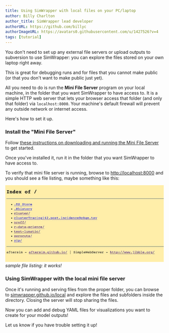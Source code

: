 ```yaml
---
title: Using SimWrapper with local files on your PC/laptop
author: Billy Charlton
author_title: SimWrapper lead developer
authorURL: https://github.com/billyc
authorImageURL: https://avatars0.githubusercontent.com/u/1427526?v=4
tags: [tutorial]
---
```


You don't need to set up any external file servers or upload outputs to subversion to use SimWrapper: you can explore the files stored on your own laptop right away.

This is great for debugging runs and for files that you cannot make public (or that you don't want to make public just yet).

All you need to do is run the **Mini File Server** program on your local machine, in the folder that you want SimWrapper to have access to. It is a simple HTTP web server that lets your browser access that folder (and only that folder) via `localhost:8000`. Your machine's default firewall will prevent any outside network or internet access.

Here's how to set it up.

<!--truncate-->

### Install the "Mini File Server"

Follow [these instructions on downloading and running the Mini File Server](https://simwrapper.github.io/docs/docs/simwrapper-intro#viewing-local-folders-on-your-computer) to get started.

Once you've installed it, run it in the folder that you want SimWrapper to have access to.

To verify that mini file server is running, browse to <http://localhost:8000> and you should see a file listing, maybe something like this:

![file listing](assets/localhost-listing.jpg)
_sample file listing: it works!_

### Using SimWrapper with the local mini file server

Once it's running and serving files from the proper folder, you can browse to [simwrapper.github.io/local](https://simwrapper.github.io/local) and explore the files and subfolders inside the directory. Closing the server will stop sharing the files.

Now you can add and debug YAML files for visualizations you want to create for your model outputs!

Let us know if you have trouble setting it up!
